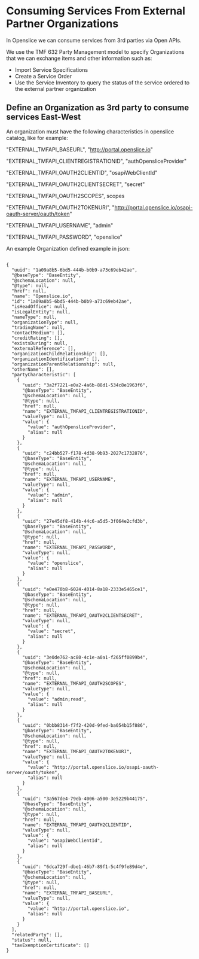 # Consuming Services From External Partner Organizations

In Openslice we can consume services from 3rd parties via Open APIs.

We use the TMF 632 Party Management model to specify Organizations that we can exchange items and other information such as:

- Import Service Specifications
- Create a Service Order
- Use the Service Inventory to query the status of the service ordered to the external partner organization

## Define an Organization as 3rd party to consume services East-West 

An organization must have the following characteristics in openslice catalog, like for example:

"EXTERNAL_TMFAPI_BASEURL", "http://portal.openslice.io"

"EXTERNAL_TMFAPI_CLIENTREGISTRATIONID", "authOpensliceProvider"

"EXTERNAL_TMFAPI_OAUTH2CLIENTID", "osapiWebClientId"

"EXTERNAL_TMFAPI_OAUTH2CLIENTSECRET", "secret"

"EXTERNAL_TMFAPI_OAUTH2SCOPES", scopes

"EXTERNAL_TMFAPI_OAUTH2TOKENURI", "http://portal.openslice.io/osapi-oauth-server/oauth/token"

"EXTERNAL_TMFAPI_USERNAME", "admin"

"EXTERNAL_TMFAPI_PASSWORD", "openslice"

		
		
An example Organization defined example in json:
```

{
  "uuid": "1a09a8b5-6bd5-444b-b0b9-a73c69eb42ae",
  "@baseType": "BaseEntity",
  "@schemaLocation": null,
  "@type": null,
  "href": null,
  "name": "Openslice.io",
  "id": "1a09a8b5-6bd5-444b-b0b9-a73c69eb42ae",
  "isHeadOffice": null,
  "isLegalEntity": null,
  "nameType": null,
  "organizationType": null,
  "tradingName": null,
  "contactMedium": [],
  "creditRating": [],
  "existsDuring": null,
  "externalReference": [],
  "organizationChildRelationship": [],
  "organizationIdentification": [],
  "organizationParentRelationship": null,
  "otherName": [],
  "partyCharacteristic": [
    {
      "uuid": "3a2f7221-e0a2-4a6b-88d1-534c8e1963f6",
      "@baseType": "BaseEntity",
      "@schemaLocation": null,
      "@type": null,
      "href": null,
      "name": "EXTERNAL_TMFAPI_CLIENTREGISTRATIONID",
      "valueType": null,
      "value": {
        "value": "authOpensliceProvider",
        "alias": null
      }
    },
    {
      "uuid": "c24bb527-f178-4d38-9b93-2027c1732876",
      "@baseType": "BaseEntity",
      "@schemaLocation": null,
      "@type": null,
      "href": null,
      "name": "EXTERNAL_TMFAPI_USERNAME",
      "valueType": null,
      "value": {
        "value": "admin",
        "alias": null
      }
    },
    {
      "uuid": "27e45df8-414b-44c6-a5d5-3f064e2cfd3b",
      "@baseType": "BaseEntity",
      "@schemaLocation": null,
      "@type": null,
      "href": null,
      "name": "EXTERNAL_TMFAPI_PASSWORD",
      "valueType": null,
      "value": {
        "value": "openslice",
        "alias": null
      }
    },
    {
      "uuid": "e0e470b8-6024-4014-8a18-2333e5465ce1",
      "@baseType": "BaseEntity",
      "@schemaLocation": null,
      "@type": null,
      "href": null,
      "name": "EXTERNAL_TMFAPI_OAUTH2CLIENTSECRET",
      "valueType": null,
      "value": {
        "value": "secret",
        "alias": null
      }
    },
    {
      "uuid": "3e0de762-ac80-4c1e-a0a1-f265ff0899b4",
      "@baseType": "BaseEntity",
      "@schemaLocation": null,
      "@type": null,
      "href": null,
      "name": "EXTERNAL_TMFAPI_OAUTH2SCOPES",
      "valueType": null,
      "value": {
        "value": "admin;read",
        "alias": null
      }
    },
    {
      "uuid": "0bbb8314-f7f2-420d-9fed-ba054b15f886",
      "@baseType": "BaseEntity",
      "@schemaLocation": null,
      "@type": null,
      "href": null,
      "name": "EXTERNAL_TMFAPI_OAUTH2TOKENURI",
      "valueType": null,
      "value": {
        "value": "http://portal.openslice.io/osapi-oauth-server/oauth/token",
        "alias": null
      }
    },
    {
      "uuid": "3a567de4-79eb-4006-a500-3e5229b44175",
      "@baseType": "BaseEntity",
      "@schemaLocation": null,
      "@type": null,
      "href": null,
      "name": "EXTERNAL_TMFAPI_OAUTH2CLIENTID",
      "valueType": null,
      "value": {
        "value": "osapiWebClientId",
        "alias": null
      }
    },
    {
      "uuid": "6dca729f-dbe1-46b7-89f1-5c4f9fe89d4e",
      "@baseType": "BaseEntity",
      "@schemaLocation": null,
      "@type": null,
      "href": null,
      "name": "EXTERNAL_TMFAPI_BASEURL",
      "valueType": null,
      "value": {
        "value": "http://portal.openslice.io",
        "alias": null
      }
    }
  ],
  "relatedParty": [],
  "status": null,
  "taxExemptionCertificate": []
}

```
		